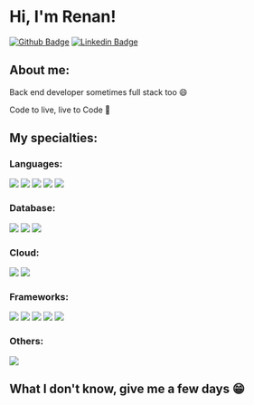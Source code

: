 # Hi, I'm Renan!

[![Github Badge](https://img.shields.io/badge/-Github-000?style=flat-square&logo=Github&logoColor=white&link=https://github.com/renanmello)](https://github.com/renanmello)
[![Linkedin Badge](https://img.shields.io/badge/-LinkedIn-blue?style=flat-square&logo=Linkedin&logoColor=white&link=https://www.linkedin.com/in/renan-mello-202ba5211/)](https://www.linkedin.com/in/renan-mello-202ba5211/)

## About me:

Back end developer sometimes full stack too :smile:

Code to live, live to Code 🥰

## My specialties:

### Languages:
<img src="https://img.shields.io/badge/java-%23ED8B00.svg?style=for-the-badge&logo=openjdk&logoColor=white"/> 
<img src="https://img.shields.io/badge/Python-FFD43B?style=for-the-badge&logo=python&logoColor=blue"/>  
<img src="https://img.shields.io/badge/Kotlin-0095D5?&style=for-the-badge&logo=kotlin&logoColor=white"/> 
<img src="https://img.shields.io/badge/HTML5-E34F26?style=for-the-badge&logo=html5&logoColor=white"/> 
<img src="https://img.shields.io/badge/JavaScript-323330?style=for-the-badge&logo=javascript&logoColor=F7DF1E"/>

### Database:
<img src ="https://img.shields.io/badge/MySQL-005C84?style=for-the-badge&logo=mysql&logoColor=white"/> 
<img src ="https://img.shields.io/badge/postgres-%23316192.svg?&style=for-the-badge&logo=postgresql&logoColor=white"/> 
<img src ="https://img.shields.io/badge/MongoDB-4EA94B?style=for-the-badge&logo=mongodb&logoColor=white"/> 

### Cloud:
<img src ="https://img.shields.io/badge/Amazon_AWS-FF9900?style=for-the-badge&logo=amazonaws&logoColor=white"/> 
<img src ="https://img.shields.io/badge/Google_Cloud-4285F4?style=for-the-badge&logo=google-cloud&logoColor=white"/>

### Frameworks:
<img src ="https://img.shields.io/badge/Spring-6DB33F?style=for-the-badge&logo=spring&logoColor=white"/> 
<img src ="https://img.shields.io/badge/Apache-D22128?style=for-the-badge&logo=Apache&logoColor=white"/> 
<img src ="https://img.shields.io/badge/conda-342B029.svg?&style=for-the-badge&logo=anaconda&logoColor=white"/> 
<img src ="https://img.shields.io/badge/Postman-FF6C37?style=for-the-badge&logo=Postman&logoColor=white"/>  
<img src ="https://img.shields.io/badge/apache_maven-C71A36?style=for-the-badge&logo=apachemaven&logoColor=white"/>

### Others:
<img src="https://img.shields.io/badge/docker%20-%230db7ed.svg?&style=for-the-badge&logo=docker&logoColor=white"/>

## What I don't know, give me a few days 😁
